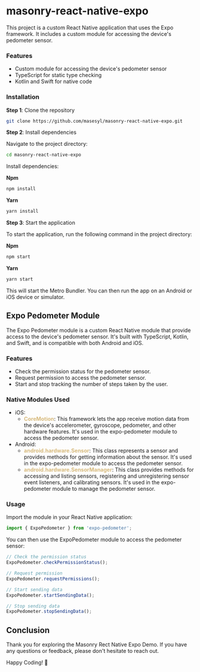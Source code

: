 # masonry-react-native-expo
This project is a custom React Native application that uses the Expo framework. It includes a custom module for accessing the device's pedometer sensor.

### Features
- Custom module for accessing the device's pedometer sensor
- TypeScript for static type checking
- Kotlin and Swift for native code

### Installation
**Step 1**: Clone the repository
```bash
git clone https://github.com/masesyl/masonry-react-native-expo.git
```
**Step 2**: Install dependencies

Navigate to the project directory:
```bash
cd masonry-react-native-expo
```

Install dependencies:

**Npm**
```bash
npm install
```

**Yarn**
```bash
yarn install
```

**Step 3**: Start the application

To start the application, run the following command in the project directory:

**Npm**
```bash
npm start
```

**Yarn**
```bash
yarn start
```

This will start the Metro Bundler. You can then run the app on an Android or iOS device or simulator.

## Expo Pedometer Module
The Expo Pedometer module is a custom React Native module that provide access to the device's pedometer sensor. It's built with TypeScript, Kotlin, and Swift, and is compatible with both Android and iOS.

### Features
- Check the permission status for the pedometer sensor.
- Request permission to access the pedometer sensor.
- Start and stop tracking the number of steps taken by the user.

### Native Modules Used
- iOS:
    - **<span style="color:#D7BA7D">CoreMotion</span>**: This framework lets the app receive motion data from the device's accelerometer, gyroscope, pedometer, and other hardware features. It's used in the expo-pedometer module to access the pedometer sensor.
- Android:
    - **<span style="color:#D7BA7D">android.hardware.Sensor</span>**: This class represents a sensor and provides methods for getting information about the sensor. It's used in the expo-pedometer module to access the pedometer sensor.
    - **<span style="color:#D7BA7D">android.hardware.SensorManager</span>**: This class provides methods for accessing and listing sensors, registering and unregistering sensor event listeners, and calibrating sensors. It's used in the expo-pedometer module to manage the pedometer sensor.

### Usage
Import the module in your React Native application:

```typescript
import { ExpoPedometer } from 'expo-pedometer';
```

You can then use the ExpoPedometer module to access the pedometer sensor:

```typescript
// Check the permission status
ExpoPedometer.checkPermissionStatus();

// Request permission
ExpoPedometer.requestPermissions();

// Start sending data
ExpoPedometer.startSendingData();

// Stop sending data
ExpoPedometer.stopSendingData();
```

## Conclusion
Thank you for exploring the Masonry Rect Native Expo Demo. If you have any questions or feedback, please don't hesitate to reach out.

Happy Coding! 🚀
